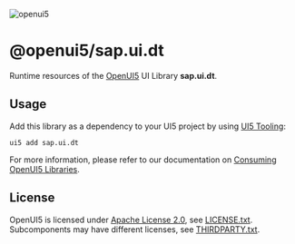 ![openui5](http://openui5.org/images/OpenUI5_new_big_side.png)

# @openui5/sap.ui.dt
Runtime resources of the [OpenUI5](https://github.com/SAP/openui5) UI Library **sap.ui.dt**.

## Usage
Add this library as a dependency to your UI5 project by using [UI5 Tooling](https://sap.github.io/ui5-tooling/):

```
ui5 add sap.ui.dt
```

For more information, please refer to our documentation on [Consuming OpenUI5 Libraries](https://sap.github.io/ui5-tooling/pages/OpenUI5/).

## License
OpenUI5 is licensed under [Apache License 2.0](https://www.apache.org/licenses/LICENSE-2.0), see [LICENSE.txt](LICENSE.txt).
Subcomponents may have different licenses, see [THIRDPARTY.txt](THIRDPARTY.txt).
